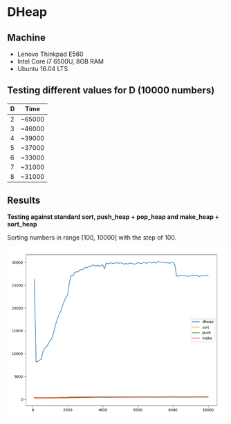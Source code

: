 # DHeap

## Machine
* Lenovo Thinkpad E560
* Intel Core i7 6500U, 8GB RAM
* Ubuntu 16.04 LTS

## Testing different values for D (10000 numbers)

| D   | Time    |
| --- |:-------:|
| 2   | ~65000  |
| 3   | ~46000  |
| 4   | ~39000  |
| 5   | ~37000  |
| 6   | ~33000  |
| 7   | ~31000  |
| 8   | ~31000  |

## Results

**Testing against standard sort, push_heap + pop_heap and make_heap + sort_heap**

Sorting numbers in range [100, 10000] with the step of 100.

![graph](graph.png)
